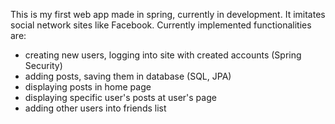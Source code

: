 This is my first web app made in spring, currently in development. 
It imitates social network sites like Facebook.
Currently implemented functionalities are: 
- creating new users, logging into site with created accounts (Spring Security)
- adding posts, saving them in database (SQL, JPA)
- displaying posts in home page
- displaying specific user's posts at user's page
- adding other users into friends list